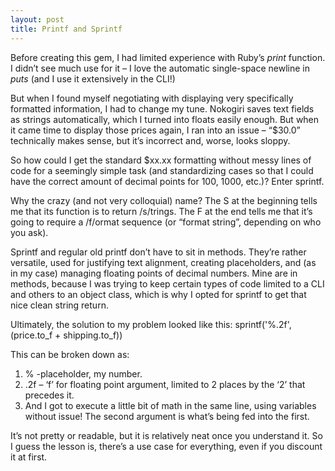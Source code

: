 ```yaml
---
layout: post
title: Printf and Sprintf
---
```


Before creating this gem, I had limited experience with Ruby’s <i>print</i> function. I didn’t see much use for it – I love the automatic single-space newline in <i>puts</i> (and I use it extensively in the CLI!)

But when I found myself negotiating with displaying very specifically formatted information, I had to change my tune. Nokogiri saves text fields as strings automatically, which I turned into floats easily enough. But when it came time to display those prices again, I ran into an issue – “$30.0” technically makes sense, but it’s incorrect and, worse, looks sloppy.

So how could I get the standard $xx.xx formatting without messy lines of code for a seemingly simple task (and standardizing cases so that I could have the correct amount of decimal points for 100, 1000, etc.)? Enter sprintf. 

Why the crazy (and not very colloquial) name? The S at the beginning tells me that its function is to return /s/trings. The F at the end tells me that it’s going to require a /f/ormat sequence (or “format string”, depending on who you ask).

Sprintf and regular old printf don’t have to sit in methods. They’re rather versatile, used for justifying text alignment, creating placeholders, and (as in my case) managing floating points of decimal numbers. Mine are in methods, because I was trying to keep certain types of code limited to a CLI and others to an object class, which is why I opted for sprintf to get that nice clean string return.

Ultimately, the solution to my problem looked like this: sprintf('%.2f', (price.to_f + shipping.to_f))

This can be broken down as:
1) % -placeholder, my number.
2) .2f – ‘f’ for floating point argument, limited to 2 places by the ‘2’ that precedes it.
3) And I got to execute a little bit of math in the same line, using variables without issue! The second argument is what’s being fed into the first.

It’s not pretty or readable, but it is relatively neat once you understand it. So I guess the lesson is, there’s a use case for everything, even if you discount it at first.
